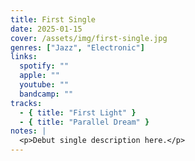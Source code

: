 ```yaml
---
title: First Single
date: 2025-01-15
cover: /assets/img/first-single.jpg
genres: ["Jazz", "Electronic"]
links:
  spotify: ""
  apple: ""
  youtube: ""
  bandcamp: ""
tracks:
  - { title: "First Light" }
  - { title: "Parallel Dream" }
notes: |
  <p>Debut single description here.</p>
---
```

